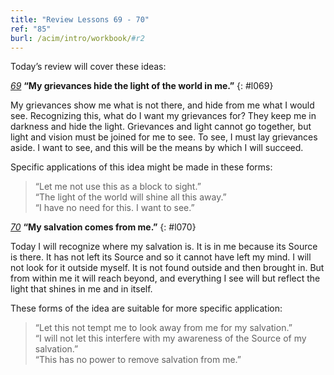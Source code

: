 ```yaml
---
title: "Review Lessons 69 - 70"
ref: "85"
burl: /acim/intro/workbook/#r2
---
```


Today’s review will cover these ideas:

[*69*](/workbook/l069/?r=1) **“My grievances hide the light of the world in me.”**
{: #l069}

My grievances show me what is not there, and hide from me what I would
see. Recognizing this, what do I want my grievances for? They keep me in
darkness and hide the light. Grievances and light cannot go together,
but light and vision must be joined for me to see. To see, I must lay
grievances aside. I want to see, and this will be the means by which I
will succeed.

Specific applications of this idea might be made in these forms:

> “Let me not use this as a block to sight.”<br/>
> “The light of the world will shine all this away.”<br/>
> “I have no need for this. I want to see.”

[*70*](/workbook/l070/?r=1) **“My salvation comes from me.”**
{: #l070}

Today I will recognize where my salvation is. It is in me because its
Source is there. It has not left its Source and so it cannot have left
my mind. I will not look for it outside myself. It is not found outside
and then brought in. But from within me it will reach beyond, and
everything I see will but reflect the light that shines in me and in
itself.

These forms of the idea are suitable for more specific application:

> “Let this not tempt me to look away from me for my salvation.”<br/>
> “I will not let this interfere with my awareness of the Source of my salvation.”<br/>
> “This has no power to remove salvation from me.”

